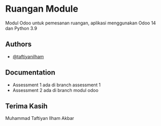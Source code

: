 
# Ruangan Module

Modul Odoo untuk pemesanan ruangan, aplikasi menggunakan Odoo 14 dan Python 3.9




## Authors

- [@taftiyanilham](https://www.github.com/taftiyanilham)


## Documentation
- Assessment 1 ada di branch assessment 1
- Assessment 2 ada di branch modul odoo





## Terima Kasih
Muhammad Taftiyan Ilham Akbar

